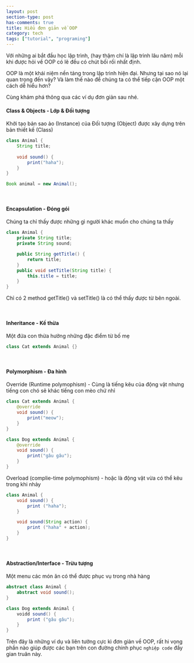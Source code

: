 ```yaml
---
layout: post
section-type: post
has-comments: true
title: Hiểu đơn giản về OOP
category: tech
tags: ["tutorial", "programing"]
---
```


Với những ai bắt đầu học lập trình, (hay thậm chí là lập trình lâu năm) mỗi khi được hỏi về OOP có lẽ đều có chút bối rối nhất định.

OOP là một khái niệm nền tảng trong lập trình hiện đại. Nhưng tại sao nó lại quan trọng đến vậy? Và làm thế nào để chúng ta có thể tiếp cận OOP một cách dễ hiểu hơn?

Cùng khám phá thông qua các ví dụ đơn giản sau nhé.

#### Class & Objects - Lớp & Đối tượng
Khởi tạo bản sao ảo (Instance) của Đối tượng (Object) được xây dựng trên bản thiết kế (Class)
```java
class Animal {
    String title;
    
    void sound() {
        print("haha");
    }
}

Book animal = new Animal();
```

<br/>

#### Encapsulation - Đóng gói
Chúng ta chỉ thấy được những gì người khác muốn cho chúng ta thấy
```java
class Animal {
    private String title;
    private String sound;

    public String getTitle() {
        return title;
    }
    public void setTitle(String title) {
        this.title = title;
    }
}
```
Chỉ có 2 method getTitle() và setTitle() là có thể thấy được từ bên ngoài.

<br/>

#### Inheritance - Kế thừa
Một đứa con thừa hưởng những đặc điểm từ bố mẹ
```java
class Cat extends Animal {}
```
<br/>

#### Polymorphism - Đa hình 
Override (Runtime polymophism) - Cùng là tiếng kêu của động vật nhưng tiếng con chó sẽ khác tiếng con mèo chứ nhỉ 
```java
class Cat extends Animal {
    @override
    void sound() {
        print("meow");
    }
}

class Dog extends Animal {
    @override
    void sound() {
        print("gâu gâu");
    }
}
```

Overload (complie-time polymophism) - hoặc là động vật vừa có thể kêu trong khi nhảy
```java
class Animal {
    void sound() {
        print ("haha");
    }

    void sound(String action) {
        print ("haha" + action);
    }
}
```
<br/>

#### Abstraction/Interface - Trừu tượng
Một menu các món ăn có thể được phục vụ trong nhà hàng 
```java
abstract class Animal {
    abstract void sound();
}

class Dog extends Animal {
    voidd sound() {
        print ("gâu gâu");
    }
}
```

Trên đây là những ví dụ và liên tưởng cực kì đơn giản về OOP, rất hi vọng phần nào giúp được các bạn trên con đường chinh phục `nghiệp code` đầy gian truân này.

